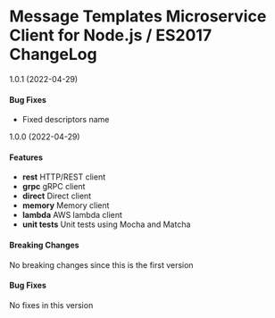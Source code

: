# Message Templates Microservice Client for Node.js / ES2017 ChangeLog

<a name="1.0.1"></a> 1.0.1 (2022-04-29)

#### Bug Fixes
* Fixed descriptors name

<a name="1.0.0"></a> 1.0.0 (2022-04-29)

#### Features
* **rest** HTTP/REST client
* **grpc** gRPC client
* **direct** Direct client
* **memory** Memory client
* **lambda** AWS lambda client
* **unit tests** Unit tests using Mocha and Matcha

#### Breaking Changes
No breaking changes since this is the first version

#### Bug Fixes
No fixes in this version
